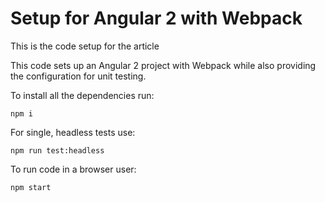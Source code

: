 # Setup for Angular 2 with Webpack

This is the code setup for the article

This code sets up an Angular 2 project with Webpack while also providing the configuration for unit testing.

To install all the dependencies run:

```shell
npm i
```

For single, headless tests use:

```shell
npm run test:headless
```

To run code in a browser user:

```shell
npm start
```